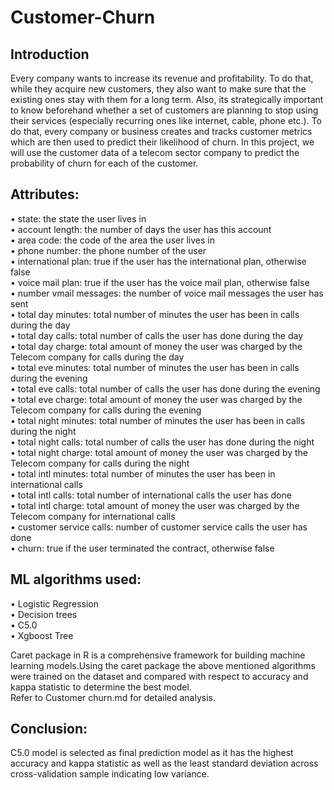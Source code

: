 # Customer-Churn

## Introduction      
Every company wants to increase its revenue and profitability. To do that, while they acquire new customers, they also want to make sure that the existing ones stay with them for a long term. Also, its strategically important to know beforehand whether a set of customers are planning to stop using their services (especially recurring ones like internet, cable, phone etc.). To do that, every company or business creates and tracks customer metrics which are then used to predict their likelihood of churn. In this project, we will use the customer data of a telecom sector company to predict the probability of churn for each of the customer.    

## Attributes:   
•	state: the state the user lives in   
•	account length: the number of days the user has this account   
•	area code: the code of the area the user lives in   
•	phone number: the phone number of the user    
•	international plan: true if the user has the international plan, otherwise false   
•	voice mail plan: true if the user has the voice mail plan, otherwise false   
•	number vmail messages: the number of voice mail messages the user has sent   
•	total day minutes: total number of minutes the user has been in calls during the day   
•	total day calls: total number of calls the user has done during the day    
•	total day charge: total amount of money the user was charged by the Telecom company for calls during the day    
•	total eve minutes: total number of minutes the user has been in calls during the evening    
•	total eve calls: total number of calls the user has done during the evening    
•	total eve charge: total amount of money the user was charged by the Telecom company for calls during the evening    
•	total night minutes: total number of minutes the user has been in calls during the night    
•	total night calls: total number of calls the user has done during the night     
•	total night charge: total amount of money the user was charged by the Telecom company for calls during the night    
•	total intl minutes: total number of minutes the user has been in international calls     
•	total intl calls: total number of international calls the user has done    
•	total intl charge: total amount of money the user was charged by the Telecom company for international calls     
•	customer service calls: number of customer service calls the user has done     
•	churn: true if the user terminated the contract, otherwise false    

## ML algorithms used:      
•	Logistic Regression      
•	Decision trees      
•	C5.0     
•	Xgboost Tree    

Caret package in R is a comprehensive framework for building machine learning models.Using the caret package the above mentioned algorithms were trained on the dataset and compared with respect to accuracy and kappa statistic to determine the best model.       
Refer to Customer churn.md for detailed analysis.     

## Conclusion:      
C5.0 model is selected as final prediction model as it has the highest accuracy and kappa statistic as well as the least standard deviation across cross-validation sample indicating low variance.      
